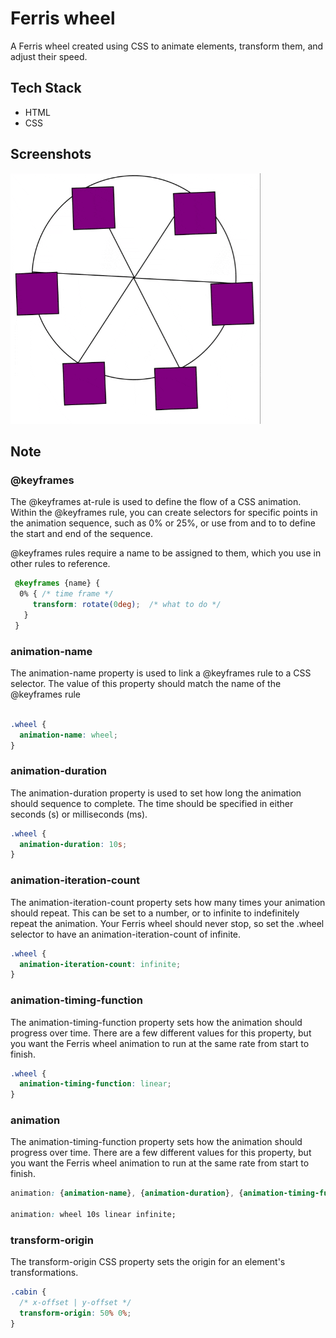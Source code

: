 # Ferris wheel

A Ferris wheel created using CSS to animate elements, transform them, and adjust their speed.

## Tech Stack

- HTML
- CSS


## Screenshots
![Screenshot](../assets/images/screenshots/ferris-wheel.gif)

## Note
### @keyframes
The @keyframes at-rule is used to define the flow of a CSS animation. Within the @keyframes rule, you can create selectors for specific points in the animation sequence, such as 0% or 25%, or use from and to to define the start and end of the sequence.

@keyframes rules require a name to be assigned to them, which you use in other rules to reference. 
```CSS
 @keyframes {name} {
  0% { /* time frame */
     transform: rotate(0deg);  /* what to do */
   }
 }

```



### animation-name
The animation-name property is used to link a @keyframes rule to a CSS selector. The value of this property should match the name of the @keyframes rule

```CSS

.wheel {
  animation-name: wheel;
}

```

### animation-duration
The animation-duration property is used to set how long the animation should sequence to complete. The time should be specified in either seconds (s) or milliseconds (ms). 

```CSS
.wheel {
  animation-duration: 10s;
}
```

### animation-iteration-count
The animation-iteration-count property sets how many times your animation should repeat. This can be set to a number, or to infinite to indefinitely repeat the animation. Your Ferris wheel should never stop, so set the .wheel selector to have an animation-iteration-count of infinite.

```CSS
.wheel {
  animation-iteration-count: infinite;
}

```

### animation-timing-function
The animation-timing-function property sets how the animation should progress over time. There are a few different values for this property, but you want the Ferris wheel animation to run at the same rate from start to finish.

```CSS
.wheel {
  animation-timing-function: linear;
}

```


### animation
The animation-timing-function property sets how the animation should progress over time. There are a few different values for this property, but you want the Ferris wheel animation to run at the same rate from start to finish.

```CSS
animation: {animation-name}, {animation-duration}, {animation-timing-function}, {animation-iteration-count};

animation: wheel 10s linear infinite;
```

### transform-origin
The transform-origin CSS property sets the origin for an element's transformations.

```CSS
.cabin {
  /* x-offset | y-offset */
  transform-origin: 50% 0%;
}
```